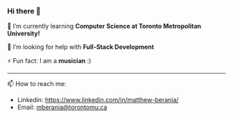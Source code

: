 ### Hi there 👋
🌱 I’m currently learning **Computer Science at Toronto Metropolitan University!**


🤔 I’m looking for help with **Full-Stack Development**


⚡ Fun fact: I am a **musician** :)

-----
📫 How to reach me: 
- Linkedin: https://www.linkedin.com/in/matthew-berania/
- Email: mberania@torontomu.ca

<!--
**MattBerania/MattBerania** is a ✨ _special_ ✨ repository because its `README.md` (this file) appears on your GitHub profile.

Here are some ideas to get you started:

- 🔭 I’m currently working on 
- 🌱 I’m currently learning *Computer Science*
- 👯 I’m looking to collaborate on ...
- 🤔 I’m looking for help with ...
- 💬 Ask me about ...
- 📫 How to reach me: ...
- 😄 Pronouns: He/Him
- ⚡ Fun fact: I am a musician :)
-->

